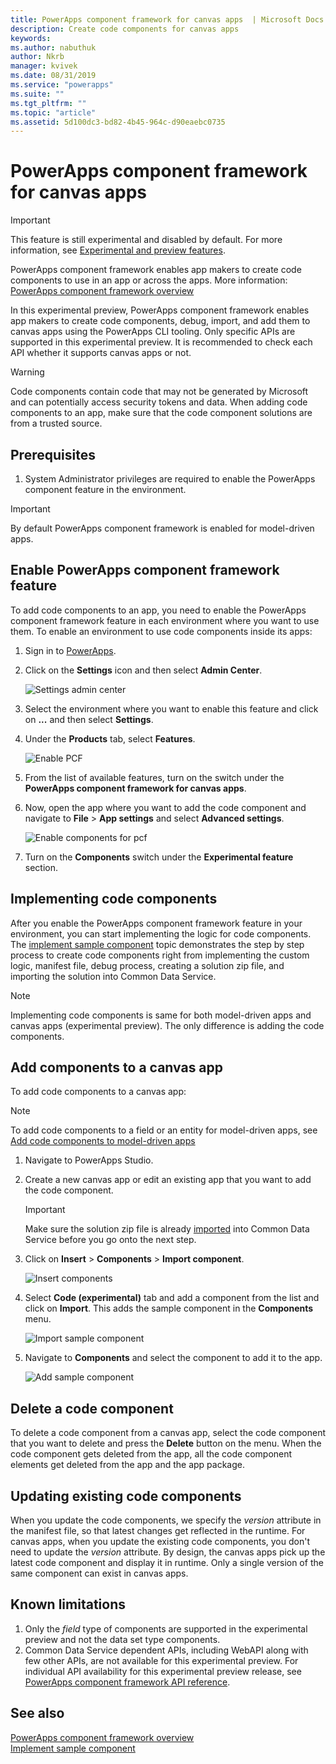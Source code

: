 ```yaml
---
title: PowerApps component framework for canvas apps  | Microsoft Docs
description: Create code components for canvas apps
keywords:
ms.author: nabuthuk
author: Nkrb
manager: kvivek
ms.date: 08/31/2019
ms.service: "powerapps"
ms.suite: ""
ms.tgt_pltfrm: ""
ms.topic: "article"
ms.assetid: 5d100dc3-bd82-4b45-964c-d90eaebc0735
---
```


# PowerApps component framework for canvas apps

> [!IMPORTANT]
> This feature is still experimental and disabled by default. For more information, see [Experimental and preview features](../../maker/canvas-apps/working-with-experimental.md).

PowerApps component framework enables app makers to create code components to use in an app or across the apps. More information: [PowerApps component framework overview](overview.md) 

In this experimental preview, PowerApps component framework enables app makers to create code components, debug, import, and add them to canvas apps using the PowerApps CLI tooling. Only specific APIs are supported in this experimental preview. It is recommended to check each API whether it supports canvas apps or not. 

> [!WARNING]
> Code components contain code that may not be generated by Microsoft and can potentially access security tokens and data. When adding code components to an app, make sure that the code component solutions are from a trusted source.

## Prerequisites

1. System Administrator privileges are required to enable the PowerApps component feature in the environment.

> [!IMPORTANT]
> By default PowerApps component framework is enabled for model-driven apps.

## Enable PowerApps component framework feature

To add code components to an app, you need to enable the PowerApps component framework feature in each environment where you want to use them. To enable an environment to use code components inside its apps:

1. Sign in to [PowerApps](https://powerapps.microsoft.com/en-us/).

2. Click on the **Settings** icon and then select **Admin Center**.
    
    ![Settings admin center](media/select-admin-center-from-settings.png "Settings admin center") 

3. Select the environment where you want to enable this feature and click on **...** and then select **Settings**.

4. Under the **Products** tab, select **Features**.

   ![Enable PCF](media/enable-pcf-feature.png "Enable PCF")

5. From the list of available features, turn on the switch under the **PowerApps component framework for canvas apps**.

6. Now, open the app where you want to add the code component and navigate to **File** > **App settings** and select **Advanced settings**.

   ![Enable components for pcf](media/enable-components-for-pcf.png "Enable components for pcf")
   
7. Turn on the **Components** switch under the **Experimental feature** section.

## Implementing code components

After you enable the PowerApps component framework feature in your environment, you can start implementing the logic for code components. The [implement sample component](implementing-controls-using-typescript.md) topic demonstrates the step by step process to create code components right from implementing the custom logic, manifest file, debug process, creating a solution zip file, and importing the solution into Common Data Service.

> [!NOTE]
> Implementing code components is same for both model-driven apps and canvas apps (experimental preview). The only difference is adding the code components. 

## Add components to a canvas app

To add code components to a canvas app:

> [!NOTE]
> To add code components to a field or an entity for model-driven apps, see [Add code components to model-driven apps](add-custom-controls-to-a-field-or-entity.md)

1. Navigate to PowerApps Studio.
2. Create a new canvas app or edit an existing app that you want to add the code component.

   > [!IMPORTANT]
   > Make sure the solution zip file is already [imported](https://docs.microsoft.com/en-us/powerapps/maker/common-data-service/import-update-export-solutions) into Common Data Service before you go onto the next step.

3. Click on **Insert** > **Components** > **Import component**. 
 
    ![Insert components](media/insert-components-import.png "Insert components")

4. Select **Code (experimental)** tab and add a component from the list and click on **Import**. This adds the sample component in the **Components** menu.

    ![Import sample component](media/import-component-add-sample-component.png "Insert sample component")

5. Navigate to **Components** and select the component to add it to the app.

   ![Add sample component](media/add-sample-component-from-list.png "Add sample component")

## Delete a code component 

To delete a code component from a canvas app, select the code component that you want to delete and press the **Delete** button on the menu. When the code component gets deleted from the app, all the code component elements get deleted from the app and the app package. 

## Updating existing code components

When you update the code components, we specify the *version* attribute in the manifest file, so that latest changes get reflected in the runtime. For canvas apps, when you update the existing code components, you don't need to update the *version* attribute. By design, the canvas apps pick up the latest code component and display it in runtime. Only a single version of the same component can exist in canvas apps.

## Known limitations

1. Only the *field* type of components are supported in the experimental preview and not the data set type components. 
2. Common Data Service dependent APIs, including WebAPI along with few other APIs, are not available for this experimental preview. For individual API availability for this experimental preview release, see [PowerApps component framework API reference](reference/index.md).

## See also

[PowerApps component framework overview](overview.md)<br/>
[Implement sample component](implementing-controls-using-typescript.md)


